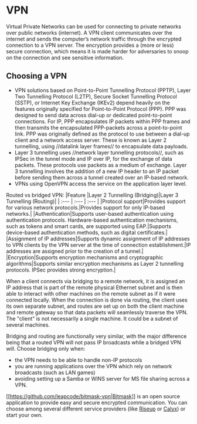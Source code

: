 # VPN

Virtual Private Networks can be used for connecting to private networks over public networks (internet). A VPN client communicates over the internet and sends the computer’s network traffic through the encrypted connection to a VPN server. The encryption provides a (more or less) secure connection, which means it is made harder for adversaries to snoop on the connection and see sensitive information. 

## Choosing a VPN 

  * VPN solutions based on Point-to-Point Tunnelling Protocol (PPTP),  Layer Two Tunnelling Protocol (L2TP), Secure Socket Tunnelling Protocol (SSTP), or Internet Key Exchange (IKEv2) depend heavily on the features originally specified for Point-to-Point Protocol (PPP). PPP was designed to send data across dial-up or dedicated point-to-point connections. For IP, PPP encapsulates IP packets within PPP frames and then transmits the encapsulated PPP-packets across a point-to-point link. PPP was originally defined as the protocol to use between a dial-up client and a network access server. These is known as Layer 2 tunnelling, using //datalink layer frames// to encapsulate data payloads. 
  * Layer 3 tunnelling uses //network layer tunnelling protocols//, such as IPSec in the tunnel mode and IP over IP, for the exchange of data packets. These protocols use packets as a medium of exchange. Layer 3 tunnelling involves the addition of a new IP header to an IP packet before sending them across a tunnel created over an IP-based network. 
  * VPNs using OpenVPN access the service on the application layer level.

Routed vs bridged VPN: 
|Feature |Layer 2 Tunnelling (Bridging)|Layer 3 Tunnelling (Routing)|
| :--- | :--- | :--- |
|Protocol support|Provides support for various network protocols.|Provides support for only IP-based networks.|
|Authentication|Supports user-based authentication using authentication protocols. Hardware-based authentication mechanisms, such as tokens and smart cards, are supported using EAP.|Supports device-based authentication methods, such as digital certificates.|
|Assignment of IP addresses|Supports dynamic assignment of IP addresses to VPN clients by the VPN server at the time of connection establishment.|IP addresses are assigned prior to the creation of a tunnel.|
|Encryption|Supports encryption mechanisms and cryptographic algorithms|Supports similar encryption mechanisms as Layer 2 tunnelling protocols. IPSec provides strong encryption.|

When a client connects via bridging to a remote network, it is assigned an IP address that is part of the remote physical Ethernet subnet and is then able to interact with other machines on the remote subnet as if it were connected locally. When the connection is done via routing, the client uses its own separate subnet, and routes are set up on both the client machine and remote gateway so that data packets will seamlessly traverse the VPN. The "client" is not necessarily a single machine. It could be a subnet of several machines.

Bridging and routing are functionally very similar, with the major difference being that a routed VPN will not pass IP broadcasts while a bridged VPN will. Choose bridging only when:

  * the VPN needs to be able to handle non-IP protocols
  * you are running applications over the VPN which rely on network broadcasts (such as LAN games)
  * avoiding setting up a Samba or WINS server for MS file sharing across a VPN.

[[https://github.com/leapcode/bitmask-vpn|Bitmask]] is an open source application to provide easy and secure encrypted communication. You can choose among several different service providers (like [Riseup](https://riseup.net/en/vpn) or [Calyx](https://calyxinstitute.org/projects/digital-services/vpn)) or start your own. 











